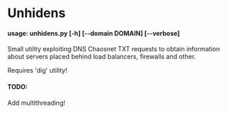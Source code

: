 # Unhidens
#### usage: unhidens.py [-h] [--domain DOMAIN] [--verbose]

Small utility exploiting DNS Chaosnet TXT requests to obtain information about
servers placed behind load balancers, firewalls and other.

Requires 'dig' utility!

#### TODO:
Add multithreading!
